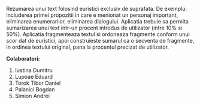Rezumarea unui text folosind euristici exclusiv de suprafata.
De exemplu: includerea primei propozitii in care e menionat 
un personaj important, eliminarea enumerarilor, eliminarea dialogului.
Aplicatia trebuie sa permita sumarizarea unui text intr-un procent
introdus de utilizator (intre 10% si 50%). Aplicatia fragmenteaza
textul si ordoneaza fragmente conform unui scor dat de euristici,
apoi construieste sumarul ca o secventa de fragmente, in ordinea
textului original, pana la procentul precizat de utilizator.

**Colaboratori:**
1. Iustina Dumitru
2. Lupoae Eduard
3. Torok Tibor Daniel
4. Palanici Bogdan
5. Simion Andrei

